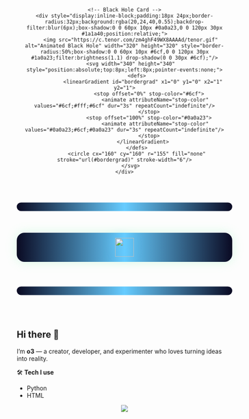 <div align="center">
	<!-- Starfield Background -->
	<svg width="100%" height="0" style="position:absolute;z-index:-1;">
		<defs>
			<pattern id="stars" width="100" height="100" patternUnits="userSpaceOnUse">
				<circle cx="10" cy="10" r="1.2" fill="#6cf"/>
				<circle cx="60" cy="40" r="0.8" fill="#fff"/>
				<circle cx="80" cy="80" r="1.5" fill="#b3e0ff"/>
				<circle cx="30" cy="70" r="0.7" fill="#fff"/>
				<circle cx="90" cy="20" r="1.1" fill="#6cf"/>
			</pattern>
		</defs>
		<rect width="100%" height="100%" fill="url(#stars)"/>
	</svg>

	<!-- Black Hole Card -->
	<div style="display:inline-block;padding:18px 24px;border-radius:32px;background:rgba(20,24,40,0.55);backdrop-filter:blur(6px);box-shadow:0 0 60px 10px #0a0a23,0 0 120px 30px #1a1a40;position:relative;">
		<img src="https://c.tenor.com/zm4ghF49WX8AAAAd/tenor.gif" alt="Animated Black Hole" width="320" height="320" style="border-radius:50%;box-shadow:0 0 60px 10px #6cf,0 0 120px 30px #1a0a23;filter:brightness(1.1) drop-shadow(0 0 30px #6cf);"/>
		<svg width="340" height="340" style="position:absolute;top:8px;left:8px;pointer-events:none;">
			<defs>
				<linearGradient id="bordergrad" x1="0" y1="0" x2="1" y2="1">
					<stop offset="0%" stop-color="#6cf">
						<animate attributeName="stop-color" values="#6cf;#fff;#6cf" dur="3s" repeatCount="indefinite"/>
					</stop>
					<stop offset="100%" stop-color="#0a0a23">
						<animate attributeName="stop-color" values="#0a0a23;#6cf;#0a0a23" dur="3s" repeatCount="indefinite"/>
					</stop>
				</linearGradient>
			</defs>
			<circle cx="160" cy="160" r="155" fill="none" stroke="url(#bordergrad)" stroke-width="6"/>
		</svg>
	</div>
</div>

<!-- Divider -->
<div align="center" style="margin:0;padding:0;">
	<svg width="100%" height="24" viewBox="0 0 100 24" fill="none" xmlns="http://www.w3.org/2000/svg">
		<defs>
			<linearGradient id="grad1" x1="0" y1="0" x2="100" y2="0" gradientUnits="userSpaceOnUse">
				<stop stop-color="#0a0a23"/>
				<stop offset="0.5" stop-color="#6cf"/>
				<stop offset="1" stop-color="#0a0a23"/>
			</linearGradient>
		</defs>
		<rect x="0" y="10" width="100" height="4" rx="2" fill="url(#grad1)"/>
	</svg>
</div>

<!-- Skills -->
<div align="center" style="background:linear-gradient(90deg,#0a0a23 0%,#6cf 50%,#0a0a23 100%);border-radius:18px;padding:12px 0;margin-bottom:0.5em;box-shadow:0 0 24px #6cf99c44;">
	<img src="https://skillicons.dev/icons?i=python,html,css,js" height="44" style="filter:drop-shadow(0 0 12px #6cf);"/>
</div>

<!-- Divider -->
<div align="center" style="margin:0;padding:0;">
	<svg width="100%" height="24" viewBox="0 0 100 24" fill="none" xmlns="http://www.w3.org/2000/svg">
		<defs>
			<linearGradient id="grad2" x1="0" y1="0" x2="100" y2="0" gradientUnits="userSpaceOnUse">
				<stop stop-color="#0a0a23"/>
				<stop offset="0.5" stop-color="#6cf"/>
				<stop offset="1" stop-color="#0a0a23"/>
			</linearGradient>
		</defs>
		<rect x="0" y="10" width="100" height="4" rx="2" fill="url(#grad2)"/>
	</svg>
</div>

## Hi there 👋

I’m **o3** — a creator, developer, and experimenter who loves turning ideas into reality.

🛠 **Tech I use**  
- Python  
- HTML  

<div align="center">
	<img src="https://readme-typing-svg.demolab.com?font=Fira+Code&size=18&pause=1000&color=F7F7F7&center=true&vCenter=true&width=435&lines=Code+is+just+art+in+disguise."/>
</div>
